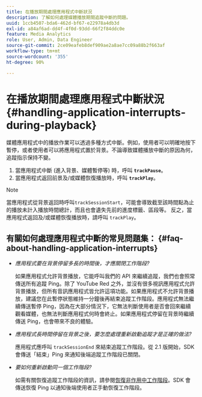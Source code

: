 ```yaml
---
title: 在播放期間處理應用程式中斷狀況
description: 了解如何處理媒體播放期間追蹤中斷的問題。
uuid: 1ccb4507-bda6-462d-bf67-e22978a4db3d
exl-id: a84af6ad-dd4f-4f0d-93dd-66f2f84ddc0e
feature: Media Analytics
role: User, Admin, Data Engineer
source-git-commit: 2ce09eafeb8def909ae2a8ae7cc09a88b2f663af
workflow-type: tm+mt
source-wordcount: '355'
ht-degree: 90%

---
```


# 在播放期間處理應用程式中斷狀況{#handling-application-interrupts-during-playback}

媒體應用程式中的播放作業可以透過多種方式中斷。例如，使用者可以明確地按下暫停，或者使用者可以將應用程式置於背景。不論導致媒體播放中斷的原因為何，追蹤指示保持不變。

1. 當應用程式中斷 (進入背景、媒體暫停等) 時，呼叫 **`trackPause`**。
1. 當應用程式返回前景及/或媒體恢復播放時，呼叫 **`trackPlay`**。

>[!NOTE]
>
>當應用程式從背景返回時呼叫`trackSessionStart`，可能會導致截至該時間點為止的播放未計入播放時間總計，而且也會遺失先前的進度標籤、區段等。 反之，當應用程式返回及/或媒體恢復播放時，請呼叫 `trackPlay`。

## 有關如何處理應用程式中斷的常見問題集： {#faq-about-handling-application-interrupts}

* _應用程式要在背景停留多長的時間後，才應關閉工作階段?_

  如果應用程式允許背景播放，它能呼叫我們的 API 來繼續追蹤，我們也會照常傳送所有追蹤 Ping。除了 YouTube Red 之外，並沒有很多視訊應用程式允許背景播放，但所有音訊應用程式皆允許這項功能。如果應用程式不允許背景播放，建議您在此暫停狀態維持一分鐘後再結束追蹤工作階段。應用程式無法繼續傳送暫停 Ping，因為在大部分情況下，它無法判斷使用者是否會回來繼續觀看媒體，也無法判斷應用程式何時會終止。如果應用程式停留在背景時繼續傳送 Ping，也會帶來不良的體驗。

* _應用程式長時間停留在背景之後，要怎麼處理重新啟動追蹤才是正確的做法?_

  應用程式應呼叫 `trackSessionEnd` 來結束追蹤工作階段。從 2.1 版開始，SDK 會傳送「結束」Ping 來通知後端追蹤工作階段已關閉。

* _要如何重新啟動同一個工作階段?_

  如需有關恢復追蹤工作階段的資訊，請參閱[恢復非作用中工作階段](resuming-inactive.md)。SDK 會傳送恢復 Ping 以通知後端使用者正手動恢復工作階段。
